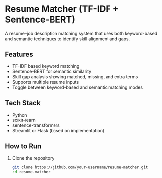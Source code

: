 # Resume Matcher (TF-IDF + Sentence-BERT)

A resume–job description matching system that uses both keyword-based and semantic techniques to identify skill alignment and gaps.

## Features

- TF-IDF based keyword matching
- Sentence-BERT for semantic similarity
- Skill gap analysis showing matched, missing, and extra terms
- Supports multiple resume inputs
- Toggle between keyword-based and semantic matching modes

## Tech Stack

- Python
- scikit-learn
- sentence-transformers
- Streamlit or Flask (based on implementation)

## How to Run

1. Clone the repository  
   ```bash
   git clone https://github.com/your-username/resume-matcher.git
   cd resume-matcher
